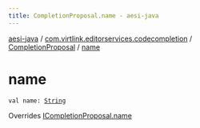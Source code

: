 ```yaml
---
title: CompletionProposal.name - aesi-java
---
```


[aesi-java](../../index.html) / [com.virtlink.editorservices.codecompletion](../index.html) / [CompletionProposal](index.html) / [name](.)

# name

`val name: `[`String`](https://kotlinlang.org/api/latest/jvm/stdlib/kotlin/-string/index.html)

Overrides [ICompletionProposal.name](../-i-completion-proposal/name.html)


